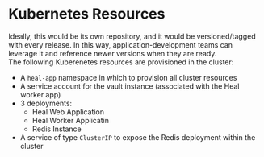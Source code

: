 # Kubernetes Resources

Ideally, this would be its own repository, and it would be versioned/tagged with every release. In this way, application-development teams can leverage it and reference newer versions when they are ready.
</br>
The following Kuberenetes resources are provisioned in the cluster:
* A `heal-app` namespace in which to provision all cluster resources
* A service account for the vault instance (associated with the Heal worker app)
* 3 deployments:
    * Heal Web Application
    * Heal Worker Applicatin
    * Redis Instance
* A service of type `ClusterIP` to expose the Redis deployment within the cluster
